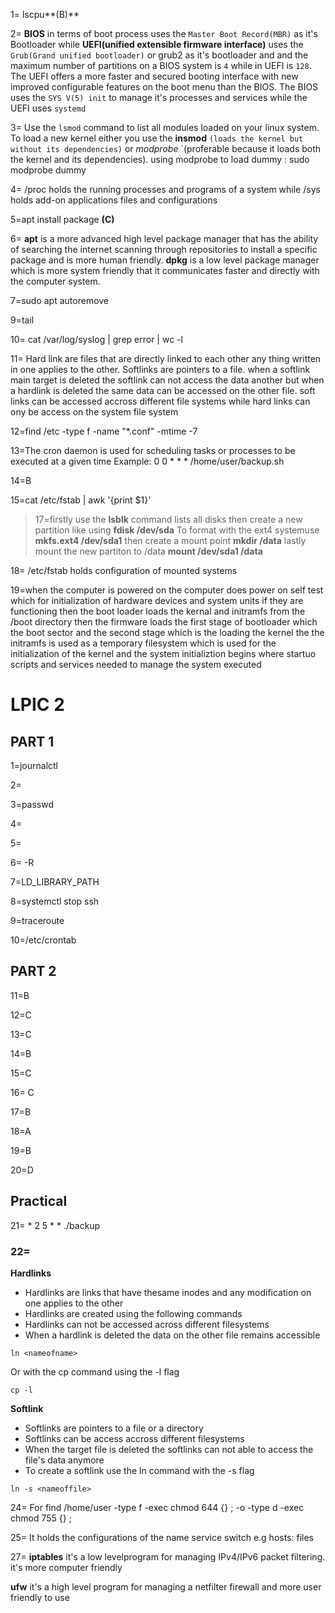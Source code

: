 1= lscpu**(B)**

2= **BIOS** in terms of boot process uses the `Master Boot Record(MBR)` as it's Bootloader while **UEFI(unified extensible firmware interface)** uses the `Grub(Grand unified bootloader)` or grub2 as it's bootloader and and  the maximum number of partitions on a BIOS system is `4` while in UEFI is `128`. The UEFI offers a more faster and secured booting interface with new improved configurable features on the boot menu than the BIOS. The BIOS uses the `SYS V(5) init` to manage it's processes and services while the UEFI uses `systemd`

3= Use the `lsmod` command to list all modules loaded on your linux system. To load a new kernel either you use the **insmod** `(loads the kernel but without its dependencies)` or *modprobe* `(proferable because it loads both the kernel and its dependencies). using modprobe to load dummy : sudo modprobe dummy

4= /proc holds the running processes and programs of a system while /sys holds add-on applications files and configurations

5=apt install package **(C)**

6= **apt** is a more advanced high level package manager that has the ability of searching the internet scanning through repositories to install a specific package and is more human friendly.
**dpkg** is a low level package manager which is more system friendly that it communicates faster and directly with the computer system.

7=sudo apt autoremove

9=tail

10= cat /var/log/syslog | grep error | wc -l

11= Hard link are files that are directly linked to each other any thing written in one applies to the other. Softlinks are pointers to a file. when a softlink main target is deleted the softlink can not access the data another  but when a hardlink is deleted the same data can be accessed on the other file. soft links can be accessed accross different file systems while hard links can ony be access on the system file system

12=find /etc -type f -name "*.conf" -mtime -7

13=The cron daemon is used for scheduling tasks or processes to be executed at a given time
    Example: 0 0 * * * /home/user/backup.sh

14=B

15=cat /etc/fstab | awk '{print $1}'

>17=firstly use the **lsblk** command lists all disks then create a new partition like using  **fdisk /dev/sda**
 >To format with the ext4 systemuse **mkfs.ext4 /dev/sda1** 
then create a mount point
**mkdir /data**
lastly mount the new partiton to /data **mount /dev/sda1 /data**

18= /etc/fstab holds configuration of mounted systems


19=when the computer is powered on the computer does power on self test which for initialization of hardware devices and system units if they are functioning then the boot loader loads the kernal and initramfs from the /boot directory  then the firmware loads the first stage of bootloader which the boot sector and the second stage which is the loading the kernel the the initramfs is used as a temporary filesystem which is used for the initialization of the kernel and the system initializtion begins where startuo scripts and services needed to manage the system executed



# LPIC 2
## PART 1

1=journalctl

2=

3=passwd 

4=

5=

6= -R

7=LD_LIBRARY_PATH

8=systemctl stop ssh 

9=traceroute

10=/etc/crontab

 ## PART 2
 
11=B

12=C

13=C

14=B

15=C

16= C
 
17=B

18=A

19=B

20=D

## Practical

21= * 2 5 * * ./backup

### 22=
**Hardlinks**
- Hardlinks are links that have thesame inodes and any modification on one applies to the other
- Hardlinks are created using the following commands
- Hardlinks can not be accessed across different filesystems 
- When a hardlink is deleted the data on the other file remains accessible
```shell
ln <nameofname>
```
Or with the cp command using the -l flag
```shell
cp -l 
```
**Softlink**
- Softlinks are pointers to a file or a directory
- Softlinks can be access accross different filesystems
- When the target file is deleted the softlinks can not able to access the file's  data anymore
- To create a softlink use the ln command with the -s flag 
```shell
ln -s <nameoffile>
```
24= For 
find /home/user -type f -exec chmod 644 {} \; -o -type d -exec chmod 755 {} \;

25= It holds the configurations of the name service switch
e.g hosts: files

27= **iptables** it's a low levelprogram for managing IPv4/IPv6 packet filtering. it's more computer friendly

**ufw**  it's a high level program for managing a netfilter firewall and more user friendly to use
